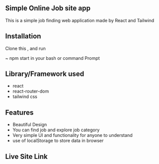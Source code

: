 ## Simple Online Job site app

This is a simple job finding web application made by React and Tailwind

## Installation

Clone this , and run 

~ npm start
in your bash or command Prompt

## Library/Framework used
- react
- react-router-dom
- tailwind css


## Features

- Beautiful Design
- You can find job and explore job category
- Very simple UI and functionality for anyone to understand
- use of localStorage to store data in browser



## Live Site Link


 

